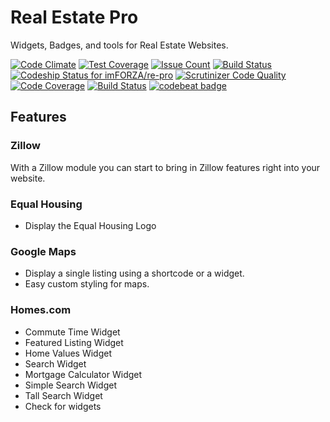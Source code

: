 # Real Estate Pro

Widgets, Badges, and tools for Real Estate Websites.

[![Code Climate](https://codeclimate.com/repos/5813d86e995ea7007d00340e/badges/915bd36495e2a0007e2c/gpa.svg)](https://codeclimate.com/repos/5813d86e995ea7007d00340e/feed)
[![Test Coverage](https://codeclimate.com/repos/5813d86e995ea7007d00340e/badges/915bd36495e2a0007e2c/coverage.svg)](https://codeclimate.com/repos/5813d86e995ea7007d00340e/coverage)
[![Issue Count](https://codeclimate.com/repos/5813d86e995ea7007d00340e/badges/915bd36495e2a0007e2c/issue_count.svg)](https://codeclimate.com/repos/5813d86e995ea7007d00340e/feed)
[![Build Status](https://travis-ci.org/imFORZA/re-pro.svg?branch=master)](https://travis-ci.org/imFORZA/re-pro)
[ ![Codeship Status for imFORZA/re-pro](https://app.codeship.com/projects/492614b0-d6d5-0134-dcb2-760971575778/status?branch=master)](https://app.codeship.com/projects/202882)
[![Scrutinizer Code Quality](https://scrutinizer-ci.com/g/imFORZA/re-pro/badges/quality-score.png?b=master)](https://scrutinizer-ci.com/g/imFORZA/re-pro/?branch=master)
[![Code Coverage](https://scrutinizer-ci.com/g/imFORZA/re-pro/badges/coverage.png?b=master)](https://scrutinizer-ci.com/g/imFORZA/re-pro/?branch=master)
[![Build Status](https://scrutinizer-ci.com/g/imFORZA/re-pro/badges/build.png?b=master)](https://scrutinizer-ci.com/g/imFORZA/re-pro/build-status/master)
[![codebeat badge](https://codebeat.co/badges/8f63d134-7c17-4a7e-accd-4336bfe4656c)](https://codebeat.co/projects/github-com-imforza-re-pro)


## Features

### Zillow

With a Zillow module you can start to bring in Zillow features right into your website.

### Equal Housing

- Display the Equal Housing Logo

### Google Maps

- Display a single listing using a shortcode or a widget.
- Easy custom styling for maps.

### Homes.com

- Commute Time Widget
- Featured Listing Widget
- Home Values Widget
- Search Widget
- Mortgage Calculator Widget
- Simple Search Widget
- Tall Search Widget
- Check for widgets
